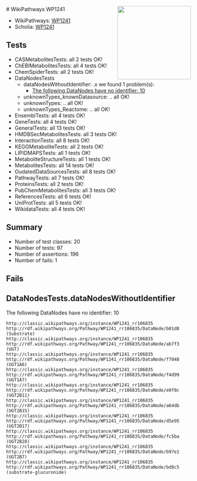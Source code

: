 <img style="float: right; width: 200px" src="https://upload.wikimedia.org/wikipedia/commons/thumb/8/83/Wplogo_with_text_500.png/640px-Wplogo_with_text_500.png" />
# WikiPathways WP1241

* WikiPathways: [WP1241](https://wikipathways.org/pathways/WP1241)
* Scholia: [WP1241](https://scholia.toolforge.org/wikipathways/WP1241)
## Tests
* CASMetabolitesTests: all 2 tests OK!
* ChEBIMetabolitesTests: all 4 tests OK!
* ChemSpiderTests: all 2 tests OK!
* DataNodesTests
    * dataNodesWithoutIdentifier: .x we found 1 problem(s):
        * [The following DataNodes have no identifier: 10](#8792c490)
    * unknownTypes_knownDatasource: .. all OK!
    * unknownTypes: .. all OK!
    * unknownTypes_Reactome: .. all OK!
* EnsemblTests: all 4 tests OK!
* GeneTests: all 4 tests OK!
* GeneralTests: all 13 tests OK!
* HMDBSecMetabolitesTests: all 3 tests OK!
* InteractionTests: all 8 tests OK!
* KEGGMetaboliteTests: all 2 tests OK!
* LIPIDMAPSTests: all 1 tests OK!
* MetaboliteStructureTests: all 1 tests OK!
* MetabolitesTests: all 14 tests OK!
* OudatedDataSourcesTests: all 8 tests OK!
* PathwayTests: all 7 tests OK!
* ProteinsTests: all 2 tests OK!
* PubChemMetabolitesTests: all 3 tests OK!
* ReferencesTests: all 6 tests OK!
* UniProtTests: all 5 tests OK!
* WikidataTests: all 4 tests OK!


## Summary

* Number of test classes: 20
* Number of tests: 97
* Number of assertions: 196
* Number of fails: 1

## Fails

<a name="8792c490" />

## DataNodesTests.dataNodesWithoutIdentifier

The following DataNodes have no identifier: 10
```
http://classic.wikipathways.org/instance/WP1241_rr106835 http://rdf.wikipathways.org/Pathway/WP1241_rr106835/DataNode/b01d8 (Substrate)
http://classic.wikipathways.org/instance/WP1241_rr106835 http://rdf.wikipathways.org/Pathway/WP1241_rr106835/DataNode/ab7f3 (UGT)
http://classic.wikipathways.org/instance/WP1241_rr106835 http://rdf.wikipathways.org/Pathway/WP1241_rr106835/DataNode/f7048 (UGT1A6)
http://classic.wikipathways.org/instance/WP1241_rr106835 http://rdf.wikipathways.org/Pathway/WP1241_rr106835/DataNode/f4d99 (UGT1A7)
http://classic.wikipathways.org/instance/WP1241_rr106835 http://rdf.wikipathways.org/Pathway/WP1241_rr106835/DataNode/e0f0c (UGT2B11)
http://classic.wikipathways.org/instance/WP1241_rr106835 http://rdf.wikipathways.org/Pathway/WP1241_rr106835/DataNode/a64db (UGT2B15)
http://classic.wikipathways.org/instance/WP1241_rr106835 http://rdf.wikipathways.org/Pathway/WP1241_rr106835/DataNode/d5e95 (UGT2B17)
http://classic.wikipathways.org/instance/WP1241_rr106835 http://rdf.wikipathways.org/Pathway/WP1241_rr106835/DataNode/fc5ba (UGT2B28)
http://classic.wikipathways.org/instance/WP1241_rr106835 http://rdf.wikipathways.org/Pathway/WP1241_rr106835/DataNode/b97e1 (UGT2B7)
http://classic.wikipathways.org/instance/WP1241_rr106835 http://rdf.wikipathways.org/Pathway/WP1241_rr106835/DataNode/bd8c5 (substrate-glucuronide)
```

